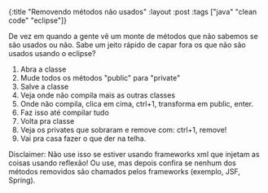 {:title "Removendo métodos não usados"
 :layout :post
 :tags  ["java" "clean code" "eclipse"]}

De vez em quando a gente vê um monte de métodos que não sabemos se são usados ou não.
Sabe um jeito rápido de capar fora os que não são usados usando o eclipse?

1. Abra a classe
2. Mude todos os métodos "public" para "private"
3. Salve a classe
4. Veja onde não compila mais as outras classes
5. Onde não compila, clica em cima, ctrl+1, transforma em public, enter.
6. Faz isso até compilar tudo
7. Volta pra classe
8. Veja os privates que sobraram e remove com: ctrl+1, remove!
9. Vai pra casa fazer o que der na telha.

Disclaimer: Não use isso se estiver usando frameworks xml que injetam as coisas usando reflexão! Ou use, mas depois confira se nenhum dos métodos removidos são chamados pelos frameworks (exemplo, JSF, Spring).
